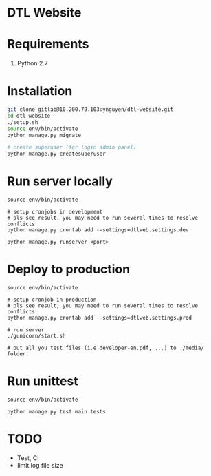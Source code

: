 DTL Website
=====================================

# Requirements
1. Python 2.7

# Installation
```bash
git clone gitlab@10.200.79.103:ynguyen/dtl-website.git
cd dtl-website
./setup.sh
source env/bin/activate
python manage.py migrate

# create superuser (for login admin panel)
python manage.py createsuperuser

```
# Run server locally
```
source env/bin/activate

# setup cronjobs in development
# pls see result, you may need to run several times to resolve conflicts
python manage.py crontab add --settings=dtlweb.settings.dev

python manage.py runserver <port>
```

# Deploy to production
```
source env/bin/activate

# setup cronjob in production
# pls see result, you may need to run several times to resolve conflicts
python manage.py crontab add --settings=dtlweb.settings.prod

# run server
./gunicorn/start.sh

# put all you test files (i.e developer-en.pdf, ...) to ./media/ folder.
```

# Run unittest
```
source env/bin/activate

python manage.py test main.tests
```

# TODO
- Test, CI
- limit log file size
